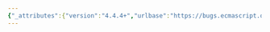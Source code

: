 ```yaml
---
{"_attributes":{"version":"4.4.4+","urlbase":"https://bugs.ecmascript.org/","maintainer":"dherman@mozilla.com"},"bug":{"bug_id":2563,"creation_ts":"2014-02-24 06:59:00 -0800","short_desc":"13.6.4.4 Runtime Semantics: BindingInstantiation; IsConstantDeclaration condition question","delta_ts":"2014-04-06 11:31:30 -0700","product":"Draft for 6th Edition","component":"technical issue","version":"Rev 22: January 20, 2014 Draft","rep_platform":"All","op_sys":"All","bug_status":"RESOLVED","resolution":"FIXED","priority":"Normal","bug_severity":"enhancement","everconfirmed":true,"reporter":{"uid":"waldron.rick","name":"Rick Waldron"},"assigned_to":{"uid":"allen","name":"Allen Wirfs-Brock"},"long_desc":[{"commentid":7399,"comment_count":0,"who":{"uid":"waldron.rick","name":"Rick Waldron"},"bug_when":"2014-02-24 06:59:49 -0800","thetext":"See: http://people.mozilla.org/~jorendorff/es6-draft.html#sec-runtime-semantics-bindinginstantiation\n\nIn this algorithm, the conditional binding operation checks if IsConstantDeclaration is false:\n\n  If IsConstantDeclaration of LetOrConst is false, then\n    Call environment’s CreateMutableBinding concrete method with argument name.\n    Assert: The above call to CreateMutableBinding will never return an abrupt completion.\n  Else,\n    Call environment’s CreateImmutableBinding concrete method with argument name.\n\n\nThe rest of the spec checks if IsConstantDeclaration is true: \n\n\n9.2.14 Function Declaration Instantiation\n\n  If IsConstantDeclaration of d is true, then\n    Call env’s CreateImmutableBinding concrete method passing dn as the argument.\n  Else,\n    Let status be the result of calling env’s CreateMutableBinding concrete method passing dn and false as the arguments.\n    Assert: status is never an abrupt completion.\n\n15.1.8 Runtime Semantics: GlobalDeclarationInstantiation\n\n  If IsConstantDeclaration of d is true, then\n    Let status be the result of calling env’s CreateImmutableBinding concrete method passing dn as the argument.\n  Else,\n    Let status be the result of calling env’s CreateMutableBinding concrete method passing dn and false as the arguments.\n\n\n\n\nI suggest re-ordering the first to be consistent with the other algorithms"},{"commentid":7443,"comment_count":1,"who":{"uid":"allen","name":"Allen Wirfs-Brock"},"bug_when":"2014-03-18 14:37:23 -0700","thetext":"fixed in rev23 editor's draft"},{"commentid":7606,"comment_count":2,"who":{"uid":"allen","name":"Allen Wirfs-Brock"},"bug_when":"2014-04-06 11:31:30 -0700","thetext":"fixed in rev23 draft"}]}}
---
```

